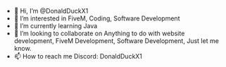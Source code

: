 - 👋 Hi, I’m @DonaldDuckX1
- 👀 I’m interested in FiveM, Coding, Software Development
- 🌱 I’m currently learning Java
- 💞️ I’m looking to collaborate on Anything to do with website development, FiveM Development, Software Development, Just let me know.
- 📫 How to reach me Discord: DonaldDuckX1
